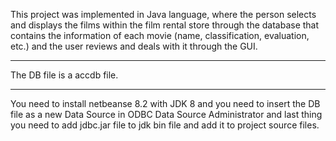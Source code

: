 This project was implemented in Java language, where the person selects and displays the films within the film rental store through the database that contains the information of each movie (name, classification, evaluation, etc.) and the user reviews and deals with it through the GUI.

---------------------------------------------------------------------------------

The DB file is a accdb file.

---------------------------------------------------------------------------------

You need to install netbeanse 8.2 with JDK 8 and you need to insert the DB file as a new Data Source in ODBC Data Source Administrator and last thing you need to add jdbc.jar file to jdk bin file and add it to project source files.
